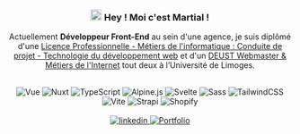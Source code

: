 <h3 align="center">
  <img src="https://media.giphy.com/media/hvRJCLFzcasrR4ia7z/giphy.gif" width="20" height="20">
  <b>Hey ! Moi c'est Martial !</b>
</h3>

<p align="center">
  Actuellement <b>Développeur Front-End</b> au sein d'une agence, je suis diplômé d'une <a rel="noopener" href="https://www.martialescudero.com/lpmi-presentation.png">Licence Professionnelle - Métiers de l'informatique : Conduite de projet - Technologie du développement web</a> et d'un <a rel="noopener" href="https://www.martialescudero.com/deust-presentation.png">DEUST Webmaster & Métiers de l'Internet</a> tout deux à l’Université de Limoges.
</p>

<br>

<div align="center">
  <img alt="Vue" src="https://img.shields.io/badge/-Vue-4fbf8d?style=flat-square&logo=Vue.js&logoColor=white" />
  <img alt="Nuxt" src="https://img.shields.io/badge/-Nuxt-00dc82?style=flat-square&logo=nuxt&logoColor=white" />
  <img alt="TypeScript" src="https://img.shields.io/badge/-TypeScript-3178c6?style=flat-square&logo=typescript&logoColor=white" />
  <img alt="Alpine.js" src="https://img.shields.io/badge/-Alpine.js-78c1d2?style=flat-square&logo=alpine.js&logoColor=white" />  
  <img alt="Svelte" src="https://img.shields.io/badge/-Svelte-f73c00?style=flat-square&logo=svelte&logoColor=white" />
  <img alt="Sass" src="https://img.shields.io/badge/-Sass-cf649a?style=flat-square&logo=sass&logoColor=white" />
  <img alt="TailwindCSS" src="https://img.shields.io/badge/-Tailwind%20CSS-3bbcf7?style=flat-square&logo=tailwindcss&logoColor=white" />
  <img alt="Vite" src="https://img.shields.io/badge/-Vite-ffcd26?style=flat-square&logo=vite&logoColor=white" />
  <img alt="Strapi" src="https://img.shields.io/badge/-Strapi-8c4bff?style=flat-square&logo=strapi&logoColor=white" />
  <img alt="Shopify" src="https://img.shields.io/badge/-Shopify-95bf47?style=flat-square&logo=shopify&logoColor=white" />
</div>

<br>

<div align="center">
  <a href="https://www.linkedin.com/in/martial-escudero">
    <img alt="linkedin" src="https://img.shields.io/badge/LinkedIn-%230077B5.svg?&style=for-the-badge&logo=linkedin&logoColor=white" />
  </a>
  <a href="https://link.martialescudero.com">
    <img alt="Portfolio" src="https://img.shields.io/badge/Portfolio-%2312100E.svg?&style=for-the-badge&logo=Dev.to&logoColor=white" />
  </a>
</div>
